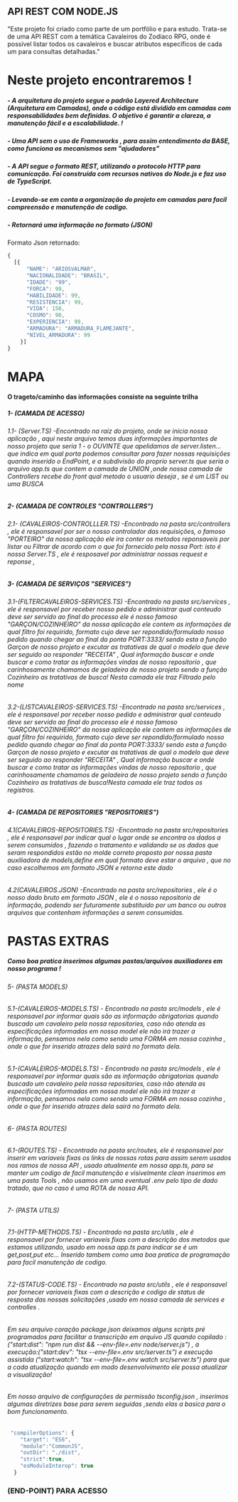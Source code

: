 
## API REST COM NODE.JS 

"Este projeto foi criado como parte de um portfólio e para estudo. Trata-se de uma API REST com a temática Cavaleiros do Zodíaco RPG, onde é possível listar todos os cavaleiros e buscar atributos específicos de cada um para consultas detalhadas."

# Neste projeto encontraremos !
#####  - A arquitetura do projeto segue o padrão Layered Architecture (Arquitetura em Camadas), onde o código está dividido em camadas com responsabilidades bem definidas. O objetivo é garantir a clareza, a manutenção fácil e a escalabilidade. !
#####  - Uma API sem o uso de Frameworks , para assim entendimento da BASE, como funciona os mecanismos sem "ajudadores"
#####  - A API segue o formato REST, utilizando o protocolo HTTP para comunicação. Foi construída com recursos nativos do Node.js e faz uso de TypeScript.
#####  - Levando-se em conta a organização do projeto em camadas para facil compreensão e manutenção de codigo.
#####  - Retornará uma informação no formato (JSON)
Formato Json retornado:

```js
{
  [{
      "NAME": "ARIOSVALMAR",
      "NACIONALIDADE": "BRASIL",
      "IDADE": "99",
      "FORCA": 99,
      "HABILIDADE": 99,
      "RESISTENCIA": 99,
      "VIDA": 150,
      "COSMO": 90,
      "EXPERIENCIA": 99,
      "ARMADURA": "ARMADURA_FLAMEJANTE",
      "NIVEL_ARMADURA": 99
    }]  
}

```
# MAPA 

#### O trageto/caminho das informações consiste na seguinte trilha

##### 1- (CAMADA DE ACESSO)
###### 1.1- (Server.TS) -Encontrado na raiz do projeto, onde se inicia nossa aplicação , aqui neste arquivo temos duas informações importantes de nosso projeto que seria 1 - o OUVINTE que apelidamos de server.listen... que indica em qual porta podemos consultar para fazer nossas requisições quando inserido o EndPoint, e a subdivisão do proprio server.ts que seria o arquivo app.ts que contem a camada de UNION ,onde nossa camada de Controllers recebe do front qual metodo o usuario deseja , se é um LIST ou uma BUSCA 

##### 2- (CAMADA DE CONTROLES "CONTROLLERS")
###### 2.1- (CAVALEIROS-CONTROLLLER.TS) -Encontrado na pasta src/controllers , ele é responsavel por ser o nosso controlador das requisições, o famoso "PORTEIRO" da nossa aplicação ele ira conter os metodos reponsaveis por listar ou Filtrar de acordo com o que foi fornecido pela nossa Port: isto é nossa Server.TS , ele é resposavel por administrar nossas request e reponse , 

##### 3- (CAMADA DE SERVIÇOS "SERVICES")
###### 3.1-(FILTERCAVALEIROS-SERVICES.TS) -Encontrado na pasta src/services , ele é responsavel por receber nosso pedido e administrar qual conteudo deve ser servido ao final do processo ele é nosso famoso "GARÇON/COZINHEIRO" da nossa aplicação ele contem as informações de qual filtro foi requirido, formato cujo deve ser repondido/formulado nosso pedido quando chegar ao final da ponta PORT:3333/ sendo esta a função Garçon de nosso projeto e excutar as tratativas de qual o modelo que deve ser seguido ao responder "RECEITA" , Qual informação buscar e onde buscar e como tratar as informações vindas de nosso repositorio , que carinhosamente chamamos de geladeira de nosso projeto sendo a função Cozinheiro as tratativas de busca! Nesta camada ele traz Filtrado pelo nome

###### 3.2-(LISTCAVALEIROS-SERVICES.TS) -Encontrado na pasta src/services , ele é responsavel por receber nosso pedido e administrar qual conteudo deve ser servido ao final do processo ele é nosso famoso "GARÇON/COZINHEIRO" da nossa aplicação ele contem as informações de qual filtro foi requirido, formato cujo deve ser repondido/formulado nosso pedido quando chegar ao final da ponta PORT:3333/ sendo esta a função Garçon de nosso projeto e excutar as tratativas de qual o modelo que deve ser seguido ao responder "RECEITA" , Qual informação buscar e onde buscar e como tratar as informações vindas de nosso repositorio , que carinhosamente chamamos de geladeira de nosso projeto sendo a função Cozinheiro as tratativas de busca!Nesta camada ele traz todos os registros.

##### 4- (CAMADA DE REPOSITORIES "REPOSITORIES")

###### 4.1(CAVALEIROS-REPOSITORIES.TS) -Encontrado na pasta src/repositories , ele é responsavel por indicar qual o lugar onde se encontra os dados a serem consumidos , fazendo o tratamento e validando se os dados que seram respondidos estão no molde correto proposto por nossa pasta auxiliadora de models,define em qual formato deve estar o arquivo , que no caso escolhemos em formato JSON e retorna este dado

###### 4.2(CAVALEIROS.JSON) -Encontrado na pasta src/repositories , ele é o nosso dado bruto em formato JSON , ele é o nosso repositorio de informação, podendo ser futuramente substituido por um banco ou outros arquivos que contenham informações a serem consumidas.

# PASTAS EXTRAS

##### Como boa pratica inserimos algumas pastas/arquivos auxiliadores em nosso programa !

###### 5- (PASTA MODELS)
###### 5.1-(CAVALEIROS-MODELS.TS) - Encontrado na pasta src/models , ele é responsavel por informar quais são as informação obrigatorias quando buscado um cavaleiro pela nossa repositories, caso não atenda as especificações informadas em nossa model ele não irá trazer a informação, pensamos nela como sendo uma FORMA em nossa cozinha , onde o que for inserido atrazes dela sairá no formato dela.

###### 5.1-(CAVALEIROS-MODELS.TS) - Encontrado na pasta src/models , ele é responsavel por informar quais são as informação obrigatorias quando buscado um cavaleiro pela nossa repositories, caso não atenda as especificações informadas em nossa model ele não irá trazer a informação, pensamos nela como sendo uma FORMA em nossa cozinha , onde o que for inserido atrazes dela sairá no formato dela.

###### 6- (PASTA ROUTES)
###### 6.1-(ROUTES.TS) - Encontrado na pasta src/routes, ele é responsavel por inserir em variaveis fixas os links de nossas rotas para assim serem usados nos ramos de nossa API , usado atualmente em nossa app.ts, para se manter um codigo de facil manutenção e visivelmente clean inserimos em uma pasta Tools , não usamos em uma eventual .env pelo tipo de dado tratado, que no caso é uma ROTA de nossa API.

###### 7- (PASTA UTILS)
###### 7.1-(HTTP-METHODS.TS) - Encontrado na pasta src/utils , ele é responsavel por fornecer variaveis fixas com a descrição dos metodos que estamos utilizando, usado em nossa app.ts para indicar se é um get,post,put etc... Inserido tambem como uma boa pratica de programação para facil manutenção de codigo.

###### 7.2-(STATUS-CODE.TS) - Encontrado na pasta src/utils , ele é responsavel por fornecer variaveis fixas com a descrição e codigo de status de resposta das nossas solicitações ,usado em nossa camada de services e controlles .

###### Em seu arquivo coração package.json deixamos alguns scripts pré programados para facilitar a transcrição em arquivo JS quando copilado :("start:dist": "npm run dist && --env-file=.env node/server.js") , a execução:("start:dev": "tsx --env-file=.env src/server.ts") e execução assistida ("start:watch": "tsx --env-file=.env watch src/server.ts") para que a cada atualização quando em modo desenvolvimento ele possa atualizar a visualização!

###### Em nosso arquivo de configurações de permissão tsconfig.json , inserimos algumas diretrizes base para serem seguidas ,sendo elas a basica para o bom funcionamento.

```js
 "compilerOptions": {
    "target": "ES6",
    "module":"CommonJS",
    "outDir": "./dist",
    "strict":true,
    "esModuleInterop": true
  }
```
### (END-POINT) PARA ACESSO
